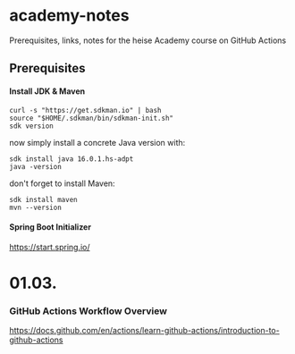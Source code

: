 # academy-notes
Prerequisites, links, notes for the heise Academy course on GitHub Actions

## Prerequisites

#### Install JDK & Maven

```
curl -s "https://get.sdkman.io" | bash
source "$HOME/.sdkman/bin/sdkman-init.sh"
sdk version
```

now simply install a concrete Java version with:

```
sdk install java 16.0.1.hs-adpt
java -version
```

don't forget to install Maven:

```
sdk install maven
mvn --version
```


#### Spring Boot Initializer

https://start.spring.io/



# 01.03.

### GitHub Actions Workflow Overview

https://docs.github.com/en/actions/learn-github-actions/introduction-to-github-actions